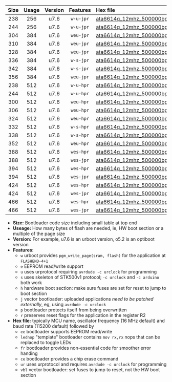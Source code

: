 |Size|Usage|Version|Features|Hex file|
|:-:|:-:|:-:|:-:|:--|
|238|256|u7.6|`w-u-jpr`|[ata6614q_12mhz_500000bps_ur_vbl.hex](https://raw.githubusercontent.com/stefanrueger/urboot/main/ata6614q_12mhz_500000bps_ur_vbl.hex)|
|244|256|u7.6|`w-u-jpr`|[ata6614q_12mhz_500000bps_lednop_ur_vbl.hex](https://raw.githubusercontent.com/stefanrueger/urboot/main/ata6614q_12mhz_500000bps_lednop_ur_vbl.hex)|
|304|384|u7.6|`weu-jpr`|[ata6614q_12mhz_500000bps_ee_ur_vbl.hex](https://raw.githubusercontent.com/stefanrueger/urboot/main/ata6614q_12mhz_500000bps_ee_ur_vbl.hex)|
|310|384|u7.6|`weu-jpr`|[ata6614q_12mhz_500000bps_ee_lednop_ur_vbl.hex](https://raw.githubusercontent.com/stefanrueger/urboot/main/ata6614q_12mhz_500000bps_ee_lednop_ur_vbl.hex)|
|328|384|u7.6|`weu-jpr`|[ata6614q_12mhz_500000bps_ee_lednop_fr_ur_vbl.hex](https://raw.githubusercontent.com/stefanrueger/urboot/main/ata6614q_12mhz_500000bps_ee_lednop_fr_ur_vbl.hex)|
|336|384|u7.6|`w-s-jpr`|[ata6614q_12mhz_500000bps_vbl.hex](https://raw.githubusercontent.com/stefanrueger/urboot/main/ata6614q_12mhz_500000bps_vbl.hex)|
|342|384|u7.6|`w-s-jpr`|[ata6614q_12mhz_500000bps_lednop_vbl.hex](https://raw.githubusercontent.com/stefanrueger/urboot/main/ata6614q_12mhz_500000bps_lednop_vbl.hex)|
|356|384|u7.6|`weu-jpr`|[ata6614q_12mhz_500000bps_ee_lednop_fr_ce_ur_vbl.hex](https://raw.githubusercontent.com/stefanrueger/urboot/main/ata6614q_12mhz_500000bps_ee_lednop_fr_ce_ur_vbl.hex)|
|238|512|u7.6|`w-u-hpr`|[ata6614q_12mhz_500000bps_ur.hex](https://raw.githubusercontent.com/stefanrueger/urboot/main/ata6614q_12mhz_500000bps_ur.hex)|
|244|512|u7.6|`w-u-hpr`|[ata6614q_12mhz_500000bps_lednop_ur.hex](https://raw.githubusercontent.com/stefanrueger/urboot/main/ata6614q_12mhz_500000bps_lednop_ur.hex)|
|300|512|u7.6|`weu-hpr`|[ata6614q_12mhz_500000bps_ee_ur.hex](https://raw.githubusercontent.com/stefanrueger/urboot/main/ata6614q_12mhz_500000bps_ee_ur.hex)|
|306|512|u7.6|`weu-hpr`|[ata6614q_12mhz_500000bps_ee_lednop_ur.hex](https://raw.githubusercontent.com/stefanrueger/urboot/main/ata6614q_12mhz_500000bps_ee_lednop_ur.hex)|
|324|512|u7.6|`weu-hpr`|[ata6614q_12mhz_500000bps_ee_lednop_fr_ur.hex](https://raw.githubusercontent.com/stefanrueger/urboot/main/ata6614q_12mhz_500000bps_ee_lednop_fr_ur.hex)|
|332|512|u7.6|`w-s-hpr`|[ata6614q_12mhz_500000bps.hex](https://raw.githubusercontent.com/stefanrueger/urboot/main/ata6614q_12mhz_500000bps.hex)|
|338|512|u7.6|`w-s-hpr`|[ata6614q_12mhz_500000bps_lednop.hex](https://raw.githubusercontent.com/stefanrueger/urboot/main/ata6614q_12mhz_500000bps_lednop.hex)|
|352|512|u7.6|`weu-hpr`|[ata6614q_12mhz_500000bps_ee_lednop_fr_ce_ur.hex](https://raw.githubusercontent.com/stefanrueger/urboot/main/ata6614q_12mhz_500000bps_ee_lednop_fr_ce_ur.hex)|
|388|512|u7.6|`wes-hpr`|[ata6614q_12mhz_500000bps_ee.hex](https://raw.githubusercontent.com/stefanrueger/urboot/main/ata6614q_12mhz_500000bps_ee.hex)|
|388|512|u7.6|`wes-jpr`|[ata6614q_12mhz_500000bps_ee_vbl.hex](https://raw.githubusercontent.com/stefanrueger/urboot/main/ata6614q_12mhz_500000bps_ee_vbl.hex)|
|394|512|u7.6|`wes-hpr`|[ata6614q_12mhz_500000bps_ee_lednop.hex](https://raw.githubusercontent.com/stefanrueger/urboot/main/ata6614q_12mhz_500000bps_ee_lednop.hex)|
|394|512|u7.6|`wes-jpr`|[ata6614q_12mhz_500000bps_ee_lednop_vbl.hex](https://raw.githubusercontent.com/stefanrueger/urboot/main/ata6614q_12mhz_500000bps_ee_lednop_vbl.hex)|
|424|512|u7.6|`wes-hpr`|[ata6614q_12mhz_500000bps_ee_lednop_fr.hex](https://raw.githubusercontent.com/stefanrueger/urboot/main/ata6614q_12mhz_500000bps_ee_lednop_fr.hex)|
|424|512|u7.6|`wes-jpr`|[ata6614q_12mhz_500000bps_ee_lednop_fr_vbl.hex](https://raw.githubusercontent.com/stefanrueger/urboot/main/ata6614q_12mhz_500000bps_ee_lednop_fr_vbl.hex)|
|466|512|u7.6|`wes-hpr`|[ata6614q_12mhz_500000bps_ee_lednop_fr_ce.hex](https://raw.githubusercontent.com/stefanrueger/urboot/main/ata6614q_12mhz_500000bps_ee_lednop_fr_ce.hex)|
|466|512|u7.6|`wes-jpr`|[ata6614q_12mhz_500000bps_ee_lednop_fr_ce_vbl.hex](https://raw.githubusercontent.com/stefanrueger/urboot/main/ata6614q_12mhz_500000bps_ee_lednop_fr_ce_vbl.hex)|

- **Size:** Bootloader code size including small table at top end
- **Useage:** How many bytes of flash are needed, ie, HW boot section or a multiple of the page size
- **Version:** For example, u7.6 is an urboot version, o5.2 is an optiboot version
- **Features:**
  + `w` urboot provides `pgm_write_page(sram, flash)` for the application at `FLASHEND-4+1`
  + `e` EEPROM read/write support
  + `u` uses urprotocol requiring `avrdude -c urclock` for programming
  + `s` uses skeleton of STK500v1 protocol; `-c urclock` and `-c arduino` both work
  + `h` hardware boot section: make sure fuses are set for reset to jump to boot section
  + `j` vector bootloader: uploaded applications *need to be patched externally*, eg, using `avrdude -c urclock`
  + `p` bootloader protects itself from being overwritten
  + `r` preserves reset flags for the application in the register R2
- **Hex file:** typically MCU name, oscillator frequency (16 MHz default) and baud rate (115200 default) followed by
  + `ee` bootloader supports EEPROM read/write
  + `lednop` "template" bootloader contains `mov rx,rx` nops that can be replaced to toggle LEDs
  + `fr` bootloader provides non-essential code for smoother error handing
  + `ce` bootloader provides a chip erase command
  + `ur` uses urprotocol and requires `avrdude -c urclock` for programming
  + `vbl` vector bootloader: set fuses to jump to reset, not the HW boot section
